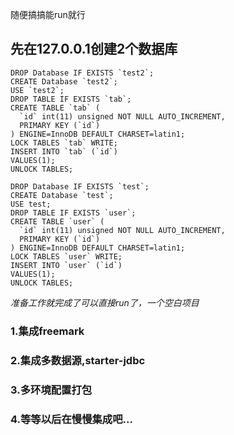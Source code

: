 随便搞搞能run就行

## 先在127.0.0.1创建2个数据库
```
DROP Database IF EXISTS `test2`;
CREATE Database `test2`;
USE `test2`;
DROP TABLE IF EXISTS `tab`;
CREATE TABLE `tab` (
  `id` int(11) unsigned NOT NULL AUTO_INCREMENT,
  PRIMARY KEY (`id`)
) ENGINE=InnoDB DEFAULT CHARSET=latin1;
LOCK TABLES `tab` WRITE;
INSERT INTO `tab` (`id`)
VALUES(1);
UNLOCK TABLES;

DROP Database IF EXISTS `test`;
CREATE Database `test`;
USE test;
DROP TABLE IF EXISTS `user`;
CREATE TABLE `user` (
  `id` int(11) unsigned NOT NULL AUTO_INCREMENT,
  PRIMARY KEY (`id`)
) ENGINE=InnoDB DEFAULT CHARSET=latin1;
LOCK TABLES `user` WRITE;
INSERT INTO `user` (`id`)
VALUES(1);
UNLOCK TABLES;
```

*准备工作就完成了可以直接run了，一个空白项目*

### 1.集成freemark
### 2.集成多数据源,starter-jdbc
### 3.多环境配置打包
### 4.等等以后在慢慢集成吧...